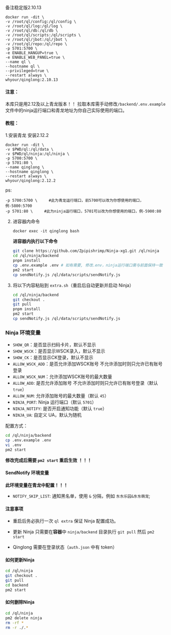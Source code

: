 备注稳定版2.10.13
```
docker run -dit \
-v /root/ql/config:/ql/config \
-v /root/ql/log:/ql/log \
-v /root/ql/db:/ql/db \
-v /root/ql/scripts:/ql/scripts \
-v /root/ql/jbot:/ql/jbot \
-v /root/ql/repo:/ql/repo \
-p 5701:5700 \
-e ENABLE_HANGUP=true \
-e ENABLE_WEB_PANEL=true \
--name ql \
--hostname ql \
--privileged=true \
--restart always \
whyour/qinglong:2.10.13
```

#### 注意：
 本库只是用2.12及以上青龙版本！！
 拉取本库需手动修改```/backend/.env.example```文件中的ninja运行端口和青龙地址为你自己实际使用的端口。
 
#### 教程：
 1.安装青龙
 安装2.12.2
   ```
docker run -dit \
-v $PWD/ql:/ql/data \
-v $PWD/ql/ninja:/ql/ninja \
-p 5700:5700 \
-p 5701:80 \
--name qinglong \
--hostname qinglong \
--restart always \
whyour/qinglong:2.12.2
   ```
   ps:
   ```
   -p 5700:5700 \     #此为青龙运行端口，前5700可以改为你想使用的端口，例-5800:5700
   -p 5701:80 \     #此为ninja运行端口，5701可以改为你想使用的端口，例-5900:80
```

2. 进容器内命令
   ```
   docker exec -it qinglong bash
   ```

   **进容器内执行以下命令**

   ```bash
   git clone https://github.com/Zpipishrimp/Ninja-xg1.git /ql/ninja
   cd /ql/ninja/backend
   pnpm install
   cp .env.example .env # 如有需要, 修改.env，ninja运行端口需与前面保持一致
   pm2 start
   cp sendNotify.js /ql/data/scripts/sendNotify.js
   ```

3. 将以下内容粘贴到 `extra.sh`（重启后自动更新并启动 Ninja）

   ```bash
   cd /ql/ninja/backend
   git checkout .
   git pull
   pnpm install
   pm2 start
   cp sendNotify.js /ql/data/scripts/sendNotify.js
   ```

### Ninja 环境变量

- `SHOW_QR`：是否显示扫码卡片，默认不显示
- `SHOW_WSCK`：是否显示WSCK录入，默认不显示
- `SHOW_CK`：是否显示CK登录，默认不显示
- `ALLOW_WSCK_ADD`：是否允许添加WSCK账号 不允许添加时则只允许已有账号登录
- `ALLOW_WSCK_NUM`：允许添加WSCK账号的最大数量
- `ALLOW_ADD`: 是否允许添加账号 不允许添加时则只允许已有账号登录（默认 `true`）
- `ALLOW_NUM`: 允许添加账号的最大数量（默认 `45`）
- `NINJA_PORT`: Ninja 运行端口（默认 `5701`）
- `NINJA_NOTIFY`: 是否开启通知功能（默认 `true`）
- `NINJA_UA`: 自定义 UA，默认为随机

配置方式：

```bash
cd /ql/ninja/backend
cp .env.example .env
vi .env
pm2 start
```

**修改完成后需要 `pm2 start` 重启生效 ！！！**

#### SendNotify 环境变量

**此环境变量在青龙中配置！！！**

- `NOTIFY_SKIP_LIST`: 通知黑名单，使用 `&` 分隔，例如 `东东乐园&东东萌宠`;

#### 注意事项

- 重启后务必执行一次 `ql extra` 保证 Ninja 配置成功。

- 更新 Ninja 只需要在**容器**中 `ninja/backend` 目录执行 `git pull` 然后 `pm2 start`

- Qinglong 需要在登录状态（`auth.json` 中有 token）

#### 如何更新Ninja

```bash
cd /ql/ninja
git checkout .
git pull
cd backend
pm2 start
```

#### 如何删除Ninja

```bash
cd /ql/ninja
pm2 delete ninja
rm -rf *
rm -r ./.*
```
